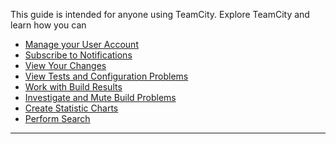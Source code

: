 [//]: # (title: User's Guide)
[//]: # (auxiliary-id: User's Guide)
This guide is intended for anyone using TeamCity. Explore TeamCity and learn how you can

* [Manage your User Account](managing-your-user-account.md)
* [Subscribe to Notifications](subscribing-to-notifications.md)
* [View Your Changes](viewing-your-changes.md)
* [View Tests and Configuration Problems](viewing-tests-and-configuration-problems.md)
* [Work with Build Results](working-with-build-results.md)
* [Investigate and Mute Build Problems](investigating-and-muting-build-failures.md)
* [Create Statistic Charts](statistic-charts.md)
* [Perform Search](search.md)

__ __